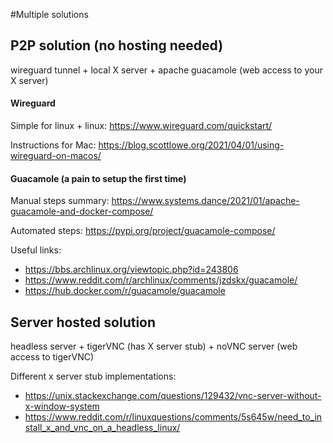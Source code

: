 #Multiple solutions

## P2P solution (no hosting needed)
wireguard tunnel + local X server + apache guacamole (web access to your X server)

#### Wireguard
Simple for linux + linux: https://www.wireguard.com/quickstart/

Instructions for Mac: https://blog.scottlowe.org/2021/04/01/using-wireguard-on-macos/


#### Guacamole (a pain to setup the first time)

Manual steps summary: https://www.systems.dance/2021/01/apache-guacamole-and-docker-compose/

Automated steps: https://pypi.org/project/guacamole-compose/

Useful links:
- https://bbs.archlinux.org/viewtopic.php?id=243806
- https://www.reddit.com/r/archlinux/comments/jzdskx/guacamole/
- https://hub.docker.com/r/guacamole/guacamole


## Server hosted solution
headless server + tigerVNC (has X server stub) + noVNC server (web access to tigerVNC)

Different x server stub implementations:
- https://unix.stackexchange.com/questions/129432/vnc-server-without-x-window-system
- https://www.reddit.com/r/linuxquestions/comments/5s645w/need_to_install_x_and_vnc_on_a_headless_linux/

